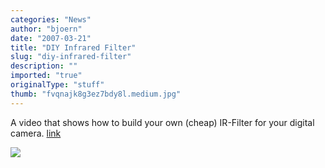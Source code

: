 ```yaml
---
categories: "News"
author: "bjoern"
date: "2007-03-21"
title: "DIY Infrared Filter"
slug: "diy-infrared-filter"
description: ""
imported: "true"
originalType: "stuff"
thumb: "fvqnajk8g3ez7bdy8l.medium.jpg"
---
```



<!--{SPLIT()}-->








A video that shows how to build your own (cheap) 
IR-Filter for your digital camera. [link](http://www.instructables.com/id/E7OGJGKPAXEZ7BDYA9)
<!--~~~-->


![](fvqnajk8g3ez7bdy8l.medium.jpg)
<!--{SPLIT}-->